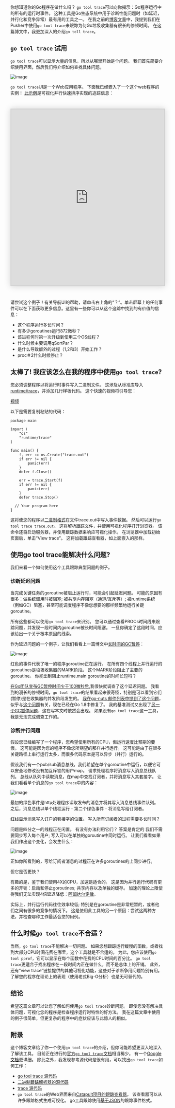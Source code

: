 你想知道你的Go程序在做什么吗？ `go tool trace`可以向你揭示：Go程序运行中的所有的运行时事件。 这种工具是Go生态系统中用于诊断性能问题时（如延迟，并行化和竞争异常）最有用的工具之一。 在我之前的[博客文章](https://making.pusher.com/golangs-real-time-gc-in-theory-and-practice/)中，我提到我们在Pusher中使用`go tool trace`来跟踪为何Go垃圾收集器有很长的停顿时间。 在这篇博文中，我更加深入的介绍`go toll trace`。

## `go tool trace` 试用
`go tool trace`可以显示大量的信息，所以从哪里开始是个问题。 我们首先简要介绍使用界面，然后我们将介绍如何查找具体问题。

![image](https://making.pusher.com/images/2017-03-22-go-tool-trace/tour.svg)

`go tool trace`UI是一个Web应用程序。 下面我已经嵌入了一个这个web程序的实例！ [此示例](https://gist.github.com/WillSewell/3246161e67f897a530a8120db8917bee)是可视化并行快速排序实现的追踪信息：

<iframe src="https://making.pusher.com/js/2017-03-22-go-tool-trace/trace.html" align="center" width="100%" height="578px" scrolling="no" style="border: solid lightgrey; box-shadow: 0 0 20px lightgrey; margin: 2em 0;"></iframe>

请尝试这个例子！有关导航UI的帮助，请单击右上角的“？”。单击屏幕上的任何事件可以在下面获取更多信息。这里有一些你可以从这个追踪中找到的有价值的信息：

- 这个程序运行多长时间？ 
- 有多少goroutines运行872微秒？ 
- 该进程何时第一次升级到使用三个OS线程？ 
- 什么时候主要调用qSortPar？ 
- 是什么导致额外的过程（1,2和3）开始工作？ 
- proc＃2什么时候停止？

## 太棒了! 我应该怎么在我的程序中使用`go tool trace`?

您必须调整程序以将运行时事件写入二进制文件。 这涉及从标准库导入[runtime/trace](https://golang.org/pkg/runtime/trace/)，并添加几行样板代码。 这个快速的视频将引导您：

[视频](https://youtu.be/Xq5HDH8y0CE)

以下是需要复制粘贴的代码：

```
package main

import (
	"os"
	"runtime/trace"
)

func main() {
	f, err := os.Create("trace.out")
	if err != nil {
		panic(err)
	}
	defer f.Close()

	err = trace.Start(f)
	if err != nil {
		panic(err)
	}
	defer trace.Stop()

  // Your program here
}

```

这将使您的程序以[二进制格式](https://docs.google.com/document/d/1FP5apqzBgr7ahCCgFO-yoVhk4YZrNIDNf9RybngBc14/edit#heading=h.h5l8z9xnjq7)在文件trace.out中写入事件数据。 然后可以运行`go tool trace trace.out`。 这将解析跟踪文件，并使用可视化程序打开浏览器。 该命令还将启动服务器，并使用跟踪数据来响应可视化操作。 在浏览器中加载初始页面后，单击“View trace”。 这将加载跟踪查看器，如上面嵌入的那样。

## 使用go tool trace能解决什么问题?

我们来看一个如何使用这个工具跟踪典型问题的例子。

### 诊断延迟问题

当完成关键任务的goroutine被阻止运行时，可能会引起延迟问题。 可能的原因有很多：做系统调用时被阻塞; 被共享内存阻塞（通道/互斥等）; 被runtime系统（例如GC）阻塞，甚至可能调度程序不像您想要的那样频繁地运行关键goroutine。

所有这些都可以使用`go tool trace`来识别。 您可以通过查看PROCs时间线来跟踪问题，并发现一段时间内goroutine被长时间阻塞。 一旦你确定了这段时间，应该给出一个关于根本原因的线索。

作为延迟问题的一个例子，让我们看看上一篇博文中[长时间的GC暂停](https://making.pusher.com/golangs-real-time-gc-in-theory-and-practice/)：

![image](https://making.pusher.com/images/2017-03-22-go-tool-trace/gc-latency.png)

红色的事件代表了唯一的程序goroutine正在运行。 在所有四个线程上并行运行的goroutines是垃圾收集器的MARK阶段。 这个MARK阶段阻止了主要的goroutine。 你能出到阻止runtime.main goroutine的时间长短吗？

[在Go团队宣布GC暂停时间少于100微秒后](https://groups.google.com/forum/#!msg/golang-dev/Ab1sFeoZg_8/_DaL0E8fAwAJ),我很快就调查了这个延迟问题。 我看到的漫长的停顿时间，`go tool trace`的结果看起来很奇怪，特别是可以看到它们(暂停)是在收集器的并发阶段发生的。 [我在go-nuts 邮件列表中提到了这个问题](https://groups.google.com/forum/#!msg/golang-nuts/nOD0fGmRp_g/4FEThB1bBQAJ)，似乎与[这个问题](https://github.com/golang/go/issues/16528)有关，现在已经在Go 1.8中修复了。 我的基准测试又出现了[另一个GC暂停问题](https://github.com/golang/go/issues/18155)，这在写本文时依然会出现。 如果没有`go tool trace`这一工具，我是无法完成调查工作的。

### 诊断并行问题

假设您已经编写了一个程序，您希望使用所有的CPU，但运行速度比预期的要慢。 这可能是因为您的程序不像您所期望的那样并行运行。 这可能是由于在很多关键路径上串行运行太多，而很多代码原本是可以异步（并行）运行的。

假设我们有一个pub/sub消息总线，我们希望在单个goroutine中运行，以便它可以安全地修改没有加互斥锁的用户map。 请求处理程序将消息写入消息总线队列。 总线从队列中读取消息，在map中查找订阅者，并将消息写入其套接字。 让我们看看单个消息的`go tool trace`中的内容：

![image](https://making.pusher.com/images/2017-03-22-go-tool-trace/parallelism-bad.png)

最初的绿色事件是http处理程序读取发布的消息并将其写入消息总线事件队列。 之后，消息总线以单个线程运行 - 第二个绿色事件 - 将消息写给订阅者。

红线显示消息写入订户的套接字的位置。 写入所有订阅者的过程需要多长时间？

 问题是四分之一的线程正在闲置。 有没有办法利用它们？ 答案是肯定的 我们不需要同步写入每个用户; 写入可以在单独的goroutine中同时运行。 让我们看看如果我们作出这个变化，会发生什么：

![image](https://making.pusher.com/images/2017-03-22-go-tool-trace/parallelism-good.png)

正如你所看到的，写给订阅者消息的过程正在许多goroutines的上同步进行。

但它是否更快？

有趣的是，鉴于我们使用4X的CPU，加速是适合的。 这是因为并行运行代码有更多的开销：启动和停止goroutines; 共享内存以及单独的缓存。 加速的理论上限使得我们无法实现4倍延迟降低：[阿姆达尔定律](https://en.wikipedia.org/wiki/Amdahl's_law)。

实际上，并行运行代码往往效率较低; 特别是在goroutine是非常短暂的，或者他们之间有很多的竞争的情况下。 这是使用此工具的另一个原因：尝试这两种方法，并检查哪种工作最适合您的用例。

## 什么时候`go tool trace`不合适？

当然，`go tool trace`不能解决一切问题。 如果您想跟踪运行缓慢的函数，或者找到大部分CPU时间花费在哪里，这个工具就是不合适的。 为此，您应该使用`go tool pprof`，它可以显示在每个函数中花费的CPU时间的百分比。 `go tool trace`更适合于找出程序在一段时间内正在做什么，而不是总体上的开销。 此外，还有“view trace”链接提供的其他可视化功能，这些对于诊断争用问题特别有用。 了解您的程序在理论上的表现（使用老式Big-O分析）也是无可替代的。

## 结论
希望这篇文章可以让您了解如何使用`go tool trace`诊断问题。 即使您没有解决具体问题，可视化您的程序是检查程序运行时特性的好方法。 我在这篇文章中使用的例子很简单，但更复杂的程序中的症状应该与此惊人的相似。

## 附录
这个博客文章给了你一个使用`go tool trace`的介绍，但你可能希望更深入地深入了解该工具。 目前正在进行的[官方`go tool trace`文档](https://golang.org/cmd/trace/)相当稀少。 有一个[Google文档](https://docs.google.com/document/d/1FP5apqzBgr7ahCCgFO-yoVhk4YZrNIDNf9RybngBc14/edit?usp=sharing)更详细。 除此之外，我发现参考源代码是很有用，可以找出`go tool trace`如何工作：

- [go tool trace 源代码](https://github.com/golang/go/tree/master/src/cmd/trace)
- [二进制跟踪解析器的源代码](https://github.com/golang/go/blob/master/src/internal/trace/parser.go)
- [trace 源代码](https://github.com/golang/go/blob/master/src/runtime/trace.go)
- `go tool trace`的Web界面来自[Catapult项目的跟踪查看器](https://github.com/catapult-project/catapult/blob/master/tracing/README.md)。 该查看器可以从许多跟踪格式生成可视化。 go工具跟踪使用[基于JSON](https://docs.google.com/document/d/1CvAClvFfyA5R-PhYUmn5OOQtYMH4h6I0nSsKchNAySU/preview)的跟踪事件格式。
